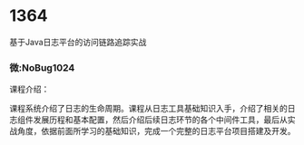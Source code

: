 # 1364
基于Java日志平台的访问链路追踪实战
### 微:NoBug1024 


课程介绍：

课程系统介绍了日志的生命周期。课程从日志工具基础知识入手，介绍了相关的日志组件发展历程和基本配置，然后介绍后续日志环节的各个中间件工具，最后从实战角度，依据前面所学习的基础知识，完成一个完整的日志平台项目搭建及开发。

